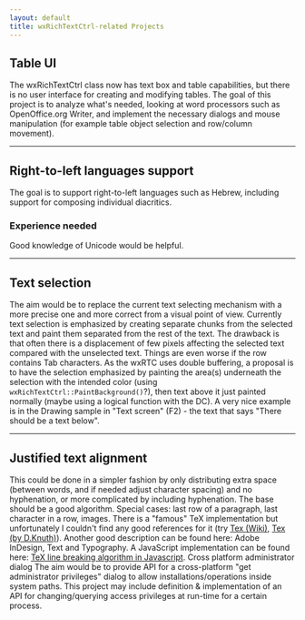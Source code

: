 ```yaml
---
layout: default
title: wxRichTextCtrl-related Projects
---
```


## Table UI

The wxRichTextCtrl class now has text box and table capabilities, but there is
no user interface for creating and modifying tables. The goal of this project
is to analyze what's needed, looking at word processors such as OpenOffice.org
Writer, and implement the necessary dialogs and mouse manipulation (for example
table object selection and row/column movement).

----------------------------------------------------------------------------

## Right-to-left languages support

The goal is to support right-to-left languages such as Hebrew, including
support for composing individual diacritics.

### Experience needed

Good knowledge of Unicode would be helpful.

----------------------------------------------------------------------------

## Text selection

The aim would be to replace the current text selecting mechanism with a more
precise one and more correct from a visual point of view. Currently text
selection is emphasized by creating separate chunks from the selected text and
paint them separated from the rest of the text. The drawback is that often
there is a displacement of few pixels affecting the selected text compared with
the unselected text. Things are even worse if the row contains Tab characters.
As the wxRTC uses double buffering, a proposal is to have the selection
emphasized by painting the area(s) underneath the selection with the intended
color (using `wxRichTextCtrl::PaintBackground()`?), then text above it just
painted normally (maybe using a logical function with the DC). A very nice
example is in the Drawing sample in "Text screen" (F2) - the text that says
"There should be a text below".

----------------------------------------------------------------------------

## Justified text alignment

This could be done in a simpler fashion by only distributing extra space
(between words, and if needed adjust character spacing) and no hyphenation, or
more complicated by including hyphenation. The base should be a good algorithm.
Special cases: last row of a paragraph, last character in a row, images. There
is a "famous" TeX implementation but unfortunately I couldn't find any good
references for it (try [Tex (Wiki)](http://en.wikipedia.org/wiki/TeX#Hyphenation_and_justification),
[Tex (by D.Knuth)](http://tex.loria.fr/tex-source/tex-source.html)).
Another good description can be found here: Adobe InDesign, Text and
Typography. A JavaScript implementation can be found here: [TeX line breaking
algorithm in Javascript](http://www.bramstein.com/projects/typeset/). Cross
platform administrator dialog The aim would be to provide API for a
cross-platform "get administrator privileges" dialog to allow
installations/operations inside system paths. This project may include
definition &amp; implementation of an API for changing/querying access
privileges at run-time for a certain process.
